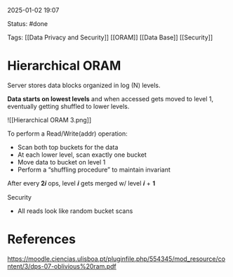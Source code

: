 2025-01-02 19:07

Status: #done 

Tags: [[Data Privacy and Security]] [[ORAM]] [[Data Base]] [[Security]]

# Hierarchical ORAM

Server stores data blocks organized in log (N) levels.

**Data starts on lowest levels** and when accessed gets moved to level 1, eventually getting shuffled to lower levels.

![[Hierarchical ORAM 3.png]]

To perform a Read/Write(addr) operation:
- Scan both top buckets for the data
- At each lower level, scan exactly one bucket
- Move data to bucket on level 1
- Perform a “shuffling procedure” to maintain invariant

After every 𝟐𝒊 ops, level 𝒊 gets merged w/ level 𝒊 + 𝟏

Security
- All reads look like random bucket scans
# References

https://moodle.ciencias.ulisboa.pt/pluginfile.php/554345/mod_resource/content/3/dps-07-oblivious%20ram.pdf